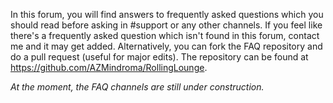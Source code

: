In this forum, you will find answers to frequently asked questions which you should read before asking in #support or any other channels. 
If you feel like there's a frequently asked question which isn't found in this forum, contact me and it may get added. Alternatively, you can fork the FAQ repository and do a pull request (useful for major edits). The repository can be found at <https://github.com/AZMindroma/RollingLounge>.

*At the moment, the FAQ channels are still under construction.*
